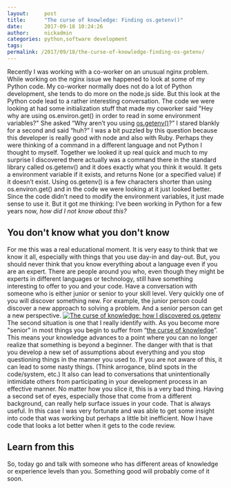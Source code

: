 ```yaml
---
layout:     post
title:      "The curse of knowledge: Finding os.getenv()"
date:       2017-09-18 10:24:26
author:     nickadmin
categories: python,software development
tags:  
permalink: /2017/09/18/the-curse-of-knowledge-finding-os-getenv/
---
```

Recently I was working with a co-worker on an unusual nginx problem. While working on the nginx issue we happened to look at some of my Python code. My co-worker normally does not do a lot of Python development, she tends to do more on the node.js side. But this look at the Python code lead to a rather interesting conversation. The code we were looking at had some initialization stuff that made my coworker said "Hey why are using os.environ.get() in order to read in some environment variables?" She asked “Why aren’t you using [os.getenv()](https://docs.python.org/3.5/library/os.html#os.getenv)?” I stared blankly for a second and said “huh?” I was a bit puzzled by this question because this developer is really good with node and also with Ruby. Perhaps they were thinking of a command in a different language and not Python I thought to myself. Together we looked it up real quick and much to my surprise I discovered there actually was a command there in the standard library called os.getenv() and it does exactly what you think it would. It gets a environment variable if it exists, and returns None (or a specified value) if it doesn’t exist. Using os.getenv() is a few characters shorter than using os.environ.get() and in the code we were looking at it just looked better. Since the code didn’t need to modify the environment variables, it just made sense to use it. But it got me thinking: I’ve been working in Python for a few years now, _how did I not know about this?_

## You don't know what you don't know

For me this was a real educational moment. It is very easy to think that we know it all, especially with things that you use day-in and day-out. But, you should never think that you know everything about a language even if you are an expert. There are people around you who, even though they might be experts in different languages or technology, still have something interesting to offer to you and your code. Have a conversation with someone who is either junior or senior to your skill level. Very quickly one of you will discover something new. For example, the junior person could discover a new approach to solving a problem. And a senior person can get a new perspective. [![The curse of knowledge: how I discovered os.getenv](https://ironboundsoftware.com/blog-imgs/uploads/2017/09/Mr_Pipo_thoughts.svg_.png)](https://commons.wikimedia.org/wiki/File:Mr_Pipo_thoughts.svg)The second situation is one that I really identify with. As you become more "senior" in most things you begin to suffer from “[the curse of knowledge](https://en.wikipedia.org/wiki/Curse_of_knowledge)”. This means your knowledge advances to a point where you can no longer realize that something is beyond a beginner. The danger with that is that you develop a new set of assumptions about everything and you stop questioning things in the manner you used to. If you are not aware of this, it can lead to some nasty things. (Think arrogance, blind spots in the code/system, etc.) It also can lead to conversations that unintentionally intimidate others from participating in your development process in an effective manner. No matter how you slice it, this is a very bad thing. Having a second set of eyes, especially those that come from a different background, can really help surface issues in your code. That is always useful. In this case I was very fortunate and was able to get some insight into code that was working but perhaps a little bit inefficient. Now I have code that looks a lot better when it gets to the code review. 

## Learn from this

So, today go and talk with someone who has different areas of knowledge or experience levels than you. Something good will probably come of it soon.  
<!--stackedit_data:
eyJoaXN0b3J5IjpbLTE2ODk0MjE3ODZdfQ==
-->